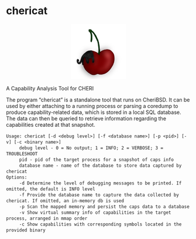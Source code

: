 # chericat
<p align="center">
<img src="chericat.jpg" alt="chericat" width="150"/>
</p>

A Capability Analysis Tool for CHERI

The program “chericat” is a standalone tool that runs on CheriBSD. It can be used by either attaching to a running process or parsing a coredump to produce capability-related data, which is stored in a local SQL database. The data can then be queried to retrieve information regarding the capabilities created at that snapshot.

```
Usage: chericat [-d <debug level>] [-f <database name>] [-p <pid>] [-v] [-c <binary name>]
     debug level - 0 = No output; 1 = INFO; 2 = VERBOSE; 3 = TROUBLESHOOT
     pid - pid of the target process for a snapshot of caps info
     database name - name of the database to store data captured by chericat
Options:
     -d Determine the level of debugging messages to be printed. If omitted, the default is INFO level
     -f Provide the database name to capture the data collected by chericat. If omitted, an in-memory db is used
     -p Scan the mapped memory and persist the caps data to a database
     -v Show virtual summary info of capabilities in the target process, arranged in mmap order
     -c Show capabilities with corresponding symbols located in the provided binary
```
